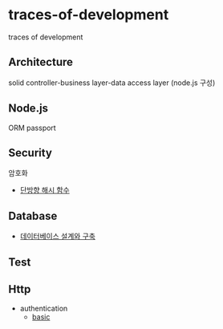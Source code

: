 # traces-of-development

traces of development

## Architecture

solid
controller-business layer-data access layer (node.js 구성)

## Node.js

ORM
passport

## Security

암호화

- [단방향 해시 함수](https://github.com/yjm9425/traces-of-development/blob/master/security/hashFunction.md)

## Database

- [데이터베이스 설계와 구축](https://velog.io/@yjm9425/%EB%82%B4%EC%9A%A9%EC%A0%95%EB%A6%AC-%EC%95%84%EB%8A%94-%EB%A7%8C%ED%81%BC-%EB%B3%B4%EC%9D%B4%EB%8A%94-%EB%8D%B0%EC%9D%B4%ED%84%B0%EB%B2%A0%EC%9D%B4%EC%8A%A4-%EC%84%A4%EA%B3%84%EC%99%80-%EA%B5%AC%EC%B6%95)

## Test

## Http

- authentication
  - [basic](https://healthy-dev.tistory.com/33)
